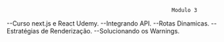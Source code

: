                                                         Modulo 3

--Curso next.js e React Udemy.
--Integrando API.
--Rotas Dinamicas.
--Estratégias de Renderização.
--Solucionando os Warnings.
